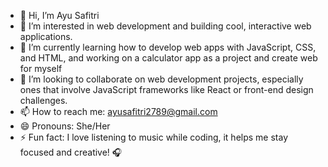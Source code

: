 - 👋 Hi, I’m Ayu Safitri
- 👀 I’m interested in web development and building cool, interactive web applications.
- 🌱 I’m currently learning how to develop web apps with JavaScript, CSS, and HTML, and working on a calculator app as a project and create web for myself
- 💞️ I’m looking to collaborate on web development projects, especially ones that involve JavaScript frameworks like React or front-end design challenges.
- 📫 How to reach me: ayusafitri2789@gmail.com
- 😄 Pronouns: She/Her
- ⚡ Fun fact: I love listening to music while coding, it helps me stay focused and creative! 🎧
